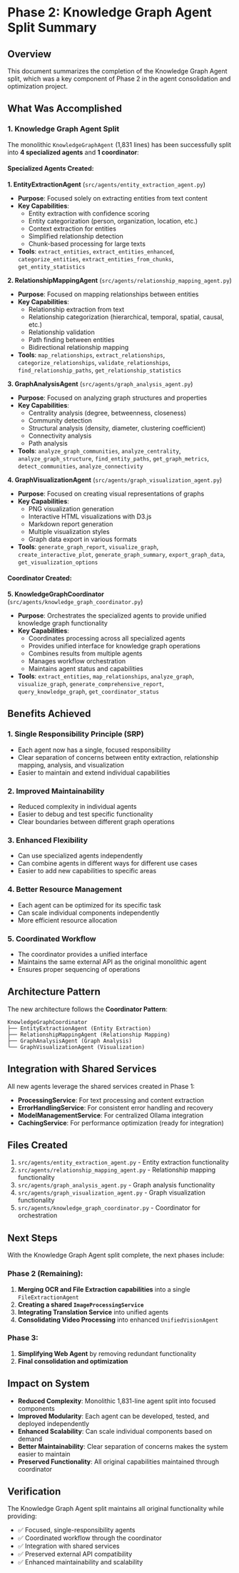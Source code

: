 # Phase 2: Knowledge Graph Agent Split Summary

## Overview
This document summarizes the completion of the Knowledge Graph Agent split, which was a key component of Phase 2 in the agent consolidation and optimization project.

## What Was Accomplished

### 1. Knowledge Graph Agent Split
The monolithic `KnowledgeGraphAgent` (1,831 lines) has been successfully split into **4 specialized agents** and **1 coordinator**:

#### Specialized Agents Created:

**1. EntityExtractionAgent** (`src/agents/entity_extraction_agent.py`)
- **Purpose**: Focused solely on extracting entities from text content
- **Key Capabilities**:
  - Entity extraction with confidence scoring
  - Entity categorization (person, organization, location, etc.)
  - Context extraction for entities
  - Simplified relationship detection
  - Chunk-based processing for large texts
- **Tools**: `extract_entities`, `extract_entities_enhanced`, `categorize_entities`, `extract_entities_from_chunks`, `get_entity_statistics`

**2. RelationshipMappingAgent** (`src/agents/relationship_mapping_agent.py`)
- **Purpose**: Focused on mapping relationships between entities
- **Key Capabilities**:
  - Relationship extraction from text
  - Relationship categorization (hierarchical, temporal, spatial, causal, etc.)
  - Relationship validation
  - Path finding between entities
  - Bidirectional relationship mapping
- **Tools**: `map_relationships`, `extract_relationships`, `categorize_relationships`, `validate_relationships`, `find_relationship_paths`, `get_relationship_statistics`

**3. GraphAnalysisAgent** (`src/agents/graph_analysis_agent.py`)
- **Purpose**: Focused on analyzing graph structures and properties
- **Key Capabilities**:
  - Centrality analysis (degree, betweenness, closeness)
  - Community detection
  - Structural analysis (density, diameter, clustering coefficient)
  - Connectivity analysis
  - Path analysis
- **Tools**: `analyze_graph_communities`, `analyze_centrality`, `analyze_graph_structure`, `find_entity_paths`, `get_graph_metrics`, `detect_communities`, `analyze_connectivity`

**4. GraphVisualizationAgent** (`src/agents/graph_visualization_agent.py`)
- **Purpose**: Focused on creating visual representations of graphs
- **Key Capabilities**:
  - PNG visualization generation
  - Interactive HTML visualizations with D3.js
  - Markdown report generation
  - Multiple visualization styles
  - Graph data export in various formats
- **Tools**: `generate_graph_report`, `visualize_graph`, `create_interactive_plot`, `generate_graph_summary`, `export_graph_data`, `get_visualization_options`

#### Coordinator Created:

**5. KnowledgeGraphCoordinator** (`src/agents/knowledge_graph_coordinator.py`)
- **Purpose**: Orchestrates the specialized agents to provide unified knowledge graph functionality
- **Key Capabilities**:
  - Coordinates processing across all specialized agents
  - Provides unified interface for knowledge graph operations
  - Combines results from multiple agents
  - Manages workflow orchestration
  - Maintains agent status and capabilities
- **Tools**: `extract_entities`, `map_relationships`, `analyze_graph`, `visualize_graph`, `generate_comprehensive_report`, `query_knowledge_graph`, `get_coordinator_status`

## Benefits Achieved

### 1. Single Responsibility Principle (SRP)
- Each agent now has a single, focused responsibility
- Clear separation of concerns between entity extraction, relationship mapping, analysis, and visualization
- Easier to maintain and extend individual capabilities

### 2. Improved Maintainability
- Reduced complexity in individual agents
- Easier to debug and test specific functionality
- Clear boundaries between different graph operations

### 3. Enhanced Flexibility
- Can use specialized agents independently
- Can combine agents in different ways for different use cases
- Easier to add new capabilities to specific areas

### 4. Better Resource Management
- Each agent can be optimized for its specific task
- Can scale individual components independently
- More efficient resource allocation

### 5. Coordinated Workflow
- The coordinator provides a unified interface
- Maintains the same external API as the original monolithic agent
- Ensures proper sequencing of operations

## Architecture Pattern

The new architecture follows the **Coordinator Pattern**:

```
KnowledgeGraphCoordinator
├── EntityExtractionAgent (Entity Extraction)
├── RelationshipMappingAgent (Relationship Mapping)
├── GraphAnalysisAgent (Graph Analysis)
└── GraphVisualizationAgent (Visualization)
```

## Integration with Shared Services

All new agents leverage the shared services created in Phase 1:
- **ProcessingService**: For text processing and content extraction
- **ErrorHandlingService**: For consistent error handling and recovery
- **ModelManagementService**: For centralized Ollama integration
- **CachingService**: For performance optimization (ready for integration)

## Files Created

1. `src/agents/entity_extraction_agent.py` - Entity extraction functionality
2. `src/agents/relationship_mapping_agent.py` - Relationship mapping functionality
3. `src/agents/graph_analysis_agent.py` - Graph analysis functionality
4. `src/agents/graph_visualization_agent.py` - Graph visualization functionality
5. `src/agents/knowledge_graph_coordinator.py` - Coordinator for orchestration

## Next Steps

With the Knowledge Graph Agent split complete, the next phases include:

### Phase 2 (Remaining):
1. **Merging OCR and File Extraction capabilities** into a single `FileExtractionAgent`
2. **Creating a shared `ImageProcessingService`**
3. **Integrating Translation Service** into unified agents
4. **Consolidating Video Processing** into enhanced `UnifiedVisionAgent`

### Phase 3:
1. **Simplifying Web Agent** by removing redundant functionality
2. **Final consolidation and optimization**

## Impact on System

- **Reduced Complexity**: Monolithic 1,831-line agent split into focused components
- **Improved Modularity**: Each agent can be developed, tested, and deployed independently
- **Enhanced Scalability**: Can scale individual components based on demand
- **Better Maintainability**: Clear separation of concerns makes the system easier to maintain
- **Preserved Functionality**: All original capabilities maintained through coordinator

## Verification

The Knowledge Graph Agent split maintains all original functionality while providing:
- ✅ Focused, single-responsibility agents
- ✅ Coordinated workflow through the coordinator
- ✅ Integration with shared services
- ✅ Preserved external API compatibility
- ✅ Enhanced maintainability and scalability
